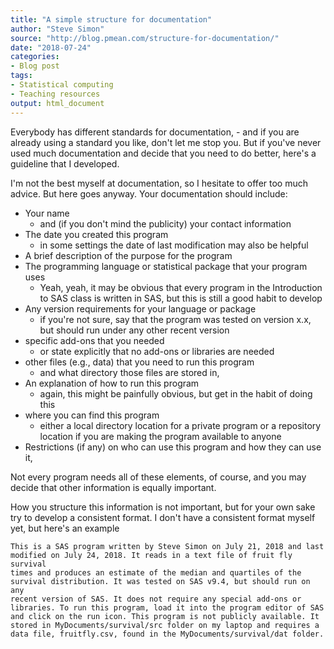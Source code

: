 ```yaml
---
title: "A simple structure for documentation"
author: "Steve Simon"
source: "http://blog.pmean.com/structure-for-documentation/"
date: "2018-07-24"
categories:
- Blog post
tags:
- Statistical computing
- Teaching resources
output: html_document
---
```


Everybody has different standards for documentation, - and if you are already using a standard you like, don't let me stop you. But if you've never used much documentation and decide that you need to do better, here's a guideline that I developed.

<!---More--->

I'm not the best myself at documentation, so I hesitate to offer too much advice. But here goes anyway. Your documentation should include:

-   Your name
    -   and (if you don't mind the publicity) your contact information
-   The date you created this program
    -    in some settings the date of last modification may also be helpful
-   A brief description of the purpose for the program
-   The programming language or statistical package that your program
    uses
    -   Yeah, yeah, it may be obvious that every program in the Introduction to SAS class is written in SAS, but this is still a good habit to develop
-   Any version requirements for your language or package
    -   if you're not sure, say that the program was tested on version x.x, but should run under any other recent version
-   specific add-ons that you needed
    -   or state explicitly that no add-ons or libraries are needed
-   other files (e.g., data) that you need to run this program
    -   and what directory those files are stored in,
-   An explanation of how to run this program
    -   again, this might be painfully obvious, but get in the habit of doing this
-   where you can find this program
    -   either a local directory location for a private program or a repository location if you are making the program available to anyone
-   Restrictions (if any) on who can use this program and how they can use it,

Not every program needs all of these elements, of course, and you may decide that other information is equally important.

How you structure this information is not important, but for your own sake try to develop a consistent format. I don't have a consistent format myself yet, but here's an example

```{}
This is a SAS program written by Steve Simon on July 21, 2018 and last
modified on July 24, 2018. It reads in a text file of fruit fly survival
times and produces an estimate of the median and quartiles of the
survival distribution. It was tested on SAS v9.4, but should run on any
recent version of SAS. It does not require any special add-ons or
libraries. To run this program, load it into the program editor of SAS
and click on the run icon. This program is not publicly available. It
stored in MyDocuments/survival/src folder on my laptop and requires a
data file, fruitfly.csv, found in the MyDocuments/survival/dat folder.
```







